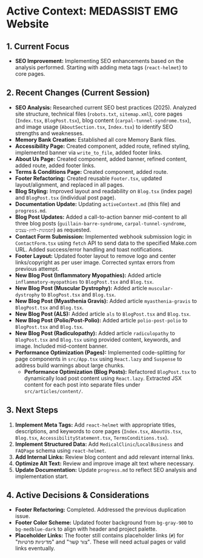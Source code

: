 # Active Context: MEDASSIST EMG Website

## 1. Current Focus
*   **SEO Improvement:** Implementing SEO enhancements based on the analysis performed. Starting with adding meta tags (`react-helmet`) to core pages.

## 2. Recent Changes (Current Session)
*   **SEO Analysis:** Researched current SEO best practices (2025). Analyzed site structure, technical files (`robots.txt`, `sitemap.xml`), core pages (`Index.tsx`, `BlogPost.tsx`), blog content (`carpal-tunnel-syndrome.tsx`), and image usage (`AboutSection.tsx`, `Index.tsx`) to identify SEO strengths and weaknesses.
*   **Memory Bank Creation:** Established all core Memory Bank files.
*   **Accessibility Page:** Created component, added route, refined styling, implemented banner via `write_to_file`, added footer links.
*   **About Us Page:** Created component, added banner, refined content, added route, added footer links.
*   **Terms & Conditions Page:** Created component, added route.
*   **Footer Refactoring:** Created reusable `Footer.tsx`, updated layout/alignment, and replaced in all pages.
*   **Blog Styling:** Improved layout and readability on `Blog.tsx` (index page) and `BlogPost.tsx` (individual post page).
*   **Documentation Update:** Updating `activeContext.md` (this file) and `progress.md`.
*   **Blog Post Updates:** Added a call-to-action banner mid-content to all three blog posts (`guillain-barre-syndrome`, `carpal-tunnel-syndrome`, `תסמונות-לחץ-עצבים`) as requested.
*   **Contact Form Submission:** Implemented webhook submission logic in `ContactForm.tsx` using `fetch` API to send data to the specified Make.com URL. Added success/error handling and toast notifications.
*   **Footer Layout:** Updated footer layout to remove logo and center links/copyright as per user image. Corrected syntax errors from previous attempt.
*   **New Blog Post (Inflammatory Myopathies):** Added article `inflammatory-myopathies` to `BlogPost.tsx` and `Blog.tsx`.
*   **New Blog Post (Muscular Dystrophy):** Added article `muscular-dystrophy` to `BlogPost.tsx` and `Blog.tsx`.
*   **New Blog Post (Myasthenia Gravis):** Added article `myasthenia-gravis` to `BlogPost.tsx` and `Blog.tsx`.
*   **New Blog Post (ALS):** Added article `als` to `BlogPost.tsx` and `Blog.tsx`.
*   **New Blog Post (Polio/Post-Polio):** Added article `polio-post-polio` to `BlogPost.tsx` and `Blog.tsx`.
*   **New Blog Post (Radiculopathy):** Added article `radiculopathy` to `BlogPost.tsx` and `Blog.tsx` using provided content, keywords, and image. Included mid-content banner.
*   **Performance Optimization (Pages):** Implemented code-splitting for page components in `src/App.tsx` using `React.lazy` and `Suspense` to address build warnings about large chunks.
    *   **Performance Optimization (Blog Posts):** Refactored `BlogPost.tsx` to dynamically load post content using `React.lazy`. Extracted JSX content for each post into separate files under `src/articles/content/`.

## 3. Next Steps
1.  **Implement Meta Tags:** Add `react-helmet` with appropriate titles, descriptions, and keywords to core pages (`Index.tsx`, `AboutUs.tsx`, `Blog.tsx`, `AccessibilityStatement.tsx`, `TermsConditions.tsx`).
2.  **Implement Structured Data:** Add `MedicalClinic`/`LocalBusiness` and `FAQPage` schema using `react-helmet`.
3.  **Add Internal Links:** Review blog content and add relevant internal links.
4.  **Optimize Alt Text:** Review and improve image alt text where necessary.
5.  **Update Documentation:** Update `progress.md` to reflect SEO analysis and implementation start.

## 4. Active Decisions & Considerations
*   **Footer Refactoring:** Completed. Addressed the previous duplication issue.
*   **Footer Color Scheme:** Updated footer background from `bg-gray-900` to `bg-medblue-dark` to align with header and project palette.
*   **Placeholder Links:** The footer still contains placeholder links (`#`) for "מדיניות פרטיות" and "צור קשר". These will need actual pages or valid links eventually.
